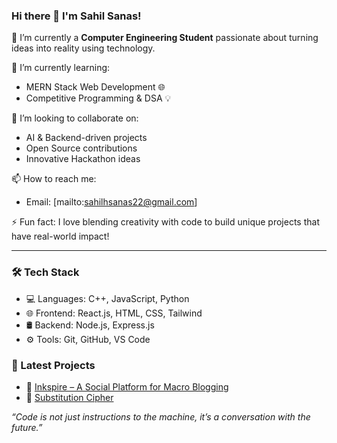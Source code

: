 ### Hi there 👋 I'm Sahil Sanas!

🔭 I’m currently a **Computer Engineering Student** passionate about turning ideas into reality using technology.

🌱 I’m currently learning: 
- MERN Stack Web Development 🌐  
- Competitive Programming & DSA 💡

👯 I’m looking to collaborate on:
- AI & Backend-driven projects
- Open Source contributions
- Innovative Hackathon ideas

📫 How to reach me:
- Email: [mailto:sahilhsanas22@gmail.com]

⚡ Fun fact: I love blending creativity with code to build unique projects that have real-world impact!

---

### 🛠️ Tech Stack

- 💻 Languages: C++, JavaScript, Python  
- 🌐 Frontend: React.js, HTML, CSS, Tailwind  
- 🛢️ Backend: Node.js, Express.js
- ⚙️ Tools: Git, GitHub, VS Code  
 
### 📝 Latest Projects

- 🎯 [Inkspire – A Social Platform for Macro Blogging](https://github.com/bzubs/Blog_Website.git)
- 🧠 [Substitution Cipher](https://substitution-cipher.vercel.app/)

*“Code is not just instructions to the machine, it’s a conversation with the future.”*

